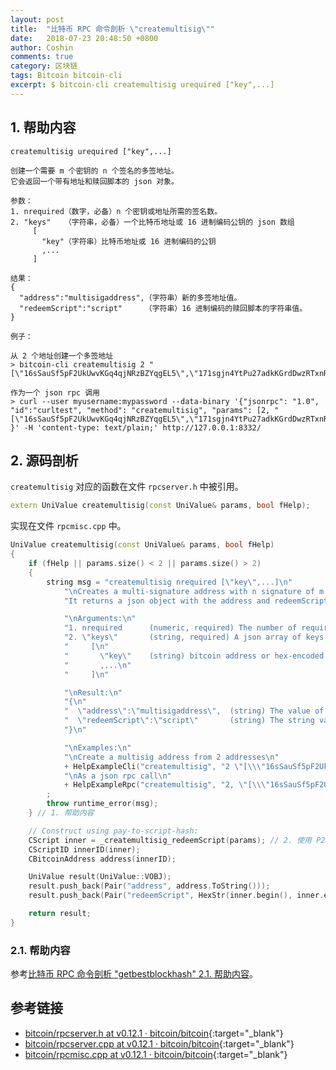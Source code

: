 ```yaml
---
layout: post
title:  "比特币 RPC 命令剖析 \"createmultisig\""
date:   2018-07-23 20:48:50 +0800
author: Coshin
comments: true
category: 区块链
tags: Bitcoin bitcoin-cli
excerpt: $ bitcoin-cli createmultisig urequired ["key",...]
---
```

## 1. 帮助内容

```shell
createmultisig urequired ["key",...]

创建一个需要 m 个密钥的 n 个签名的多签地址。
它会返回一个带有地址和赎回脚本的 json 对象。

参数：
1. nrequired（数字，必备）n 个密钥或地址所需的签名数。
2. "keys"   （字符串，必备）一个比特币地址或 16 进制编码公钥的 json 数组
     [
       "key"（字符串）比特币地址或 16 进制编码的公钥
       ,...
     ]

结果：
{
  "address":"multisigaddress",（字符串）新的多签地址值。
  "redeemScript":"script"     （字符串）16 进制编码的赎回脚本的字符串值。
}

例子：

从 2 个地址创建一个多签地址
> bitcoin-cli createmultisig 2 "[\"16sSauSf5pF2UkUwvKGq4qjNRzBZYqgEL5\",\"171sgjn4YtPu27adkKGrdDwzRTxnRkBfKV\"]"

作为一个 json rpc 调用
> curl --user myusername:mypassword --data-binary '{"jsonrpc": "1.0", "id":"curltest", "method": "createmultisig", "params": [2, "[\"16sSauSf5pF2UkUwvKGq4qjNRzBZYqgEL5\",\"171sgjn4YtPu27adkKGrdDwzRTxnRkBfKV\"]"] }' -H 'content-type: text/plain;' http://127.0.0.1:8332/
```

## 2. 源码剖析

`createmultisig` 对应的函数在文件 `rpcserver.h` 中被引用。

```cpp
extern UniValue createmultisig(const UniValue& params, bool fHelp);
```

实现在文件 `rpcmisc.cpp` 中。

```cpp
UniValue createmultisig(const UniValue& params, bool fHelp)
{
    if (fHelp || params.size() < 2 || params.size() > 2)
    {
        string msg = "createmultisig nrequired [\"key\",...]\n"
            "\nCreates a multi-signature address with n signature of m keys required.\n"
            "It returns a json object with the address and redeemScript.\n"

            "\nArguments:\n"
            "1. nrequired      (numeric, required) The number of required signatures out of the n keys or addresses.\n"
            "2. \"keys\"       (string, required) A json array of keys which are bitcoin addresses or hex-encoded public keys\n"
            "     [\n"
            "       \"key\"    (string) bitcoin address or hex-encoded public key\n"
            "       ,...\n"
            "     ]\n"

            "\nResult:\n"
            "{\n"
            "  \"address\":\"multisigaddress\",  (string) The value of the new multisig address.\n"
            "  \"redeemScript\":\"script\"       (string) The string value of the hex-encoded redemption script.\n"
            "}\n"

            "\nExamples:\n"
            "\nCreate a multisig address from 2 addresses\n"
            + HelpExampleCli("createmultisig", "2 \"[\\\"16sSauSf5pF2UkUwvKGq4qjNRzBZYqgEL5\\\",\\\"171sgjn4YtPu27adkKGrdDwzRTxnRkBfKV\\\"]\"") +
            "\nAs a json rpc call\n"
            + HelpExampleRpc("createmultisig", "2, \"[\\\"16sSauSf5pF2UkUwvKGq4qjNRzBZYqgEL5\\\",\\\"171sgjn4YtPu27adkKGrdDwzRTxnRkBfKV\\\"]\"")
        ;
        throw runtime_error(msg);
    } // 1. 帮助内容

    // Construct using pay-to-script-hash:
    CScript inner = _createmultisig_redeemScript(params); // 2. 使用 P2SH 构造多签并返回
    CScriptID innerID(inner);
    CBitcoinAddress address(innerID);

    UniValue result(UniValue::VOBJ);
    result.push_back(Pair("address", address.ToString()));
    result.push_back(Pair("redeemScript", HexStr(inner.begin(), inner.end())));

    return result;
}
```

### 2.1. 帮助内容

参考[比特币 RPC 命令剖析 "getbestblockhash" 2.1. 帮助内容](/blog/2018/05/bitcoin-rpc-command-getbestblockhash.html#21-帮助内容)。

## 参考链接

* [bitcoin/rpcserver.h at v0.12.1 · bitcoin/bitcoin](https://github.com/bitcoin/bitcoin/blob/v0.12.1/src/rpcserver.h){:target="_blank"}
* [bitcoin/rpcserver.cpp at v0.12.1 · bitcoin/bitcoin](https://github.com/bitcoin/bitcoin/blob/v0.12.1/src/rpcserver.cpp){:target="_blank"}
* [bitcoin/rpcmisc.cpp at v0.12.1 · bitcoin/bitcoin](https://github.com/bitcoin/bitcoin/blob/v0.12.1/src/rpcmisc.cpp){:target="_blank"}
